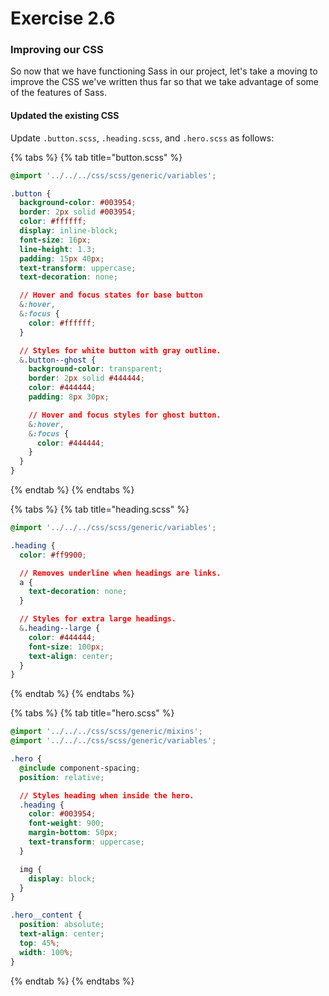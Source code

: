 # Exercise 2.6

### Improving our CSS

So now that we have functioning Sass in our project, let's take a moving to improve the CSS we've written thus far so that we take advantage of some of the features of Sass.

#### Updated the existing CSS

Update `.button.scss`, `.heading.scss`, and `.hero.scss` as follows:

{% tabs %}
{% tab title="button.scss" %}
```css
@import '../../../css/scss/generic/variables';

.button {
  background-color: #003954;
  border: 2px solid #003954;
  color: #ffffff;
  display: inline-block;
  font-size: 16px;
  line-height: 1.3;
  padding: 15px 40px;
  text-transform: uppercase;
  text-decoration: none;

  // Hover and focus states for base button
  &:hover,
  &:focus {
    color: #ffffff;
  }

  // Styles for white button with gray outline.
  &.button--ghost {
    background-color: transparent;
    border: 2px solid #444444;
    color: #444444;
    padding: 8px 30px;

    // Hover and focus styles for ghost button.
    &:hover,
    &:focus {
      color: #444444;
    }
  }
}
```
{% endtab %}
{% endtabs %}

{% tabs %}
{% tab title="heading.scss" %}
```css
@import '../../../css/scss/generic/variables';

.heading {
  color: #ff9900;

  // Removes underline when headings are links.
  a {
    text-decoration: none;
  }

  // Styles for extra large headings.
  &.heading--large {
    color: #444444;
    font-size: 100px;
    text-align: center;
  }
}
```
{% endtab %}
{% endtabs %}

{% tabs %}
{% tab title="hero.scss" %}
```css
@import '../../../css/scss/generic/mixins';
@import '../../../css/scss/generic/variables';

.hero {
  @include component-spacing;
  position: relative;

  // Styles heading when inside the hero.
  .heading {
    color: #003954;
    font-weight: 900;
    margin-bottom: 50px;
    text-transform: uppercase;
  }

  img {
    display: block;
  }
}

.hero__content {
  position: absolute;
  text-align: center;
  top: 45%;
  width: 100%;
}
```
{% endtab %}
{% endtabs %}

